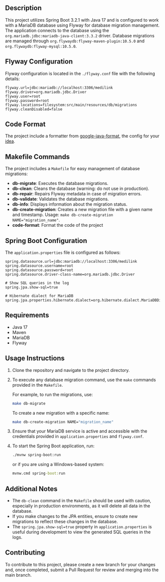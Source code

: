 ## Description

This project utilizes Spring Boot 3.2.1 with Java 17 and is configured to work with a MariaDB database using Flyway for database migration management. The application connects to the database using the `org.mariadb.jdbc:mariadb-java-client:3.3.2` driver. Database migrations are managed through `org.flywaydb:flyway-maven-plugin:10.5.0` and `org.flywaydb:flyway-mysql:10.5.0`.

## Flyway Configuration

Flyway configuration is located in the `./flyway.conf` file with the following details:

```
flyway.url=jdbc:mariadb://localhost:3306/medilink
flyway.driver=org.mariadb.jdbc.Driver
flyway.user=root
flyway.password=root
flyway.locations=filesystem:src/main/resources/db/migrations
flyway.cleanDisabled=false
```

## Code Format

The project include a formatter from [google-java-format](https://github.com/google/google-java-format), the config for your [idea](https://github.com/google/google-java-format/blob/master/README.md#intellij-jre-config).


## Makefile Commands

The project includes a `Makefile` for easy management of database migrations:

- **db-migrate**: Executes the database migrations.
- **db-clean**: Cleans the database (warning: do not use in production).
- **db-repair**: Repairs Flyway metadata in case of migration errors.
- **db-validate**: Validates the database migrations.
- **db-info**: Displays information about the migration status.
- **db-create-migration**: Creates a new migration file with a given name and timestamp. Usage: `make db-create-migration NAME="migration_name"`.
- **code-format**: Format the code of the project

## Spring Boot Configuration

The `application.properties` file is configured as follows:

```properties
spring.datasource.url=jdbc:mariadb://localhost:3306/medilink
spring.datasource.username=root
spring.datasource.password=root
spring.datasource.driver-class-name=org.mariadb.jdbc.Driver

# Show SQL queries in the log
spring.jpa.show-sql=true

# Hibernate dialect for MariaDB
spring.jpa.properties.hibernate.dialect=org.hibernate.dialect.MariaDBDialect
```

## Requirements

- Java 17
- Maven
- MariaDB
- Flyway

## Usage Instructions

1. Clone the repository and navigate to the project directory.
2. To execute any database migration command, use the `make` commands provided in the `Makefile`.

   For example, to run the migrations, use:
   ```sh
   make db-migrate
   ```

   To create a new migration with a specific name:
   ```sh
   make db-create-migration NAME="migration_name"
   ```

3. Ensure that your MariaDB service is active and accessible with the credentials provided in `application.properties` and `flyway.conf`.

4. To start the Spring Boot application, run:
   ```sh
   ./mvnw spring-boot:run
   ```
   or if you are using a Windows-based system:
   ```cmd
   mvnw.cmd spring-boot:run
   ```

## Additional Notes

- The `db-clean` command in the `Makefile` should be used with caution, especially in production environments, as it will delete all data in the database.
- If you make changes to the JPA entities, ensure to create new migrations to reflect these changes in the database.
- The `spring.jpa.show-sql=true` property in `application.properties` is useful during development to view the generated SQL queries in the logs.

## Contributing

To contribute to this project, please create a new branch for your changes and, once completed, submit a Pull Request for review and merging into the main branch.
